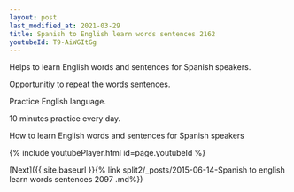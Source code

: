 ```yaml
---
layout: post
last_modified_at: 2021-03-29
title: Spanish to English learn words sentences 2162 
youtubeId: T9-AiWGItGg
---
```

 
 
Helps to learn English words and sentences for Spanish speakers.

Opportunitiy to repeat the words sentences. 

Practice English language. 
 
10 minutes practice every day. 
 
How to learn English words and sentences for Spanish speakers 
 
{% include youtubePlayer.html id=page.youtubeId %}
 
 
[Next]({{ site.baseurl }}{% link  split2/_posts/2015-06-14-Spanish to english learn words sentences 2097 .md%})
 
